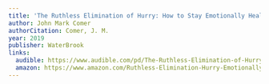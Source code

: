 ```yaml
---
title: 'The Ruthless Elimination of Hurry: How to Stay Emotionally Healthy and Spiritually Alive in the Chaos of the Modern World'
author: John Mark Comer
authorCitation: Comer, J. M.
year: 2019
publisher: WaterBrook
links:
  audible: https://www.audible.com/pd/The-Ruthless-Elimination-of-Hurry-Audiobook/0593216245
  amazon: https://www.amazon.com/Ruthless-Elimination-Hurry-Emotionally-Spiritually/dp/0525653090
---
```


